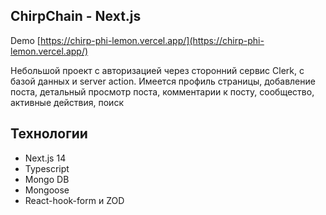 ## ChirpChain - Next.js

Demo [https://chirp-phi-lemon.vercel.app/](https://chirp-phi-lemon.vercel.app/) 

Небольшой проект с авторизацией через сторонний сервис Clerk, с базой данных и server action.
Имеется профиль страницы, добавление поста, детальный просмотр поста, комментарии к посту, сообщество, активные действия, поиск

## Технологии

- Next.js 14
- Typescript
- Mongo DB
- Mongoose 
- React-hook-form и ZOD

